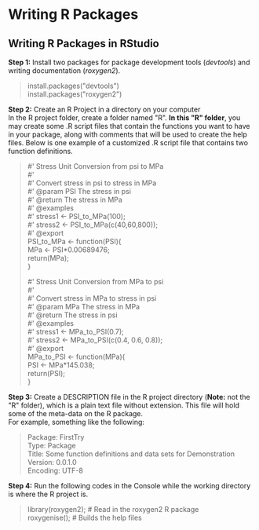 # Writing R Packages  

## Writing R Packages in RStudio  

**Step 1:** Install two packages for package development tools (*devtools*) and writing documentation (*roxygen2*). 

> install.packages("devtools")  
> install.packages("roxygen2")  

**Step 2:** Create an R Project in a directory on your computer  
In the R project folder, create a folder named "R". **In this "R" folder**, you may create some .R script files that contain the functions you want to have in your package, along with comments that will be used to create the help files. Below is one example of a customized .R script file that contains two function definitions.

> #' Stress Unit Conversion from psi to MPa  
> #'   
> #' Convert stress in psi to stress in MPa  
> #' @param PSI The stress in psi  
> #' @return The stress in MPa  
> #' @examples   
> #' stress1 <- PSI_to_MPa(100);  
> #' stress2 <- PSI_to_MPa(c(40,60,800));  
> #' @export  
> PSI_to_MPa <- function(PSI){  
>   MPa <- PSI*0.00689476;  
>   return(MPa);  
> }
> 
> #' Stress Unit Conversion from MPa to psi  
> #'   
> #' Convert stress in MPa to stress in psi  
> #' @param MPa The stress in MPa  
> #' @return The stress in psi  
> #' @examples   
> #' stress1 <- MPa_to_PSI(0.7);  
> #' stress2 <- MPa_to_PSI(c(0.4, 0.6, 0.8));  
> #' @export  
> MPa_to_PSI <- function(MPa){  
>   PSI <- MPa*145.038;  
>   return(PSI);  
> }
> 

**Step 3:** Create a DESCRIPTION file in the R project directory (**Note:** not the "R" folder), which is a plain text file without extension.  This file will hold some of the meta-data on the R package.  
For example, something like the following:  

> Package: FirstTry  
> Type: Package  
> Title: Some function definitions and data sets for Demonstration  
> Version: 0.0.1.0  
> Encoding: UTF-8  
> 

**Step 4:** Run the following codes in the Console while the working directory is where the R project is.

> library(roxygen2); # Read in the roxygen2 R package  
> roxygenise();      # Builds the help files  
> 
